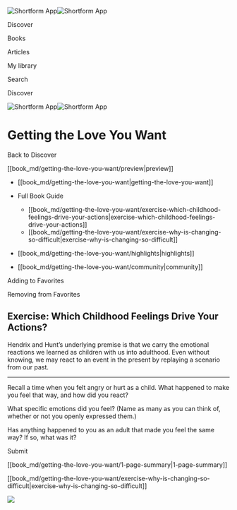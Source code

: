 ![Shortform App](/img/logo.36a2399e.svg)![Shortform App](/img/logo-dark.70c1b072.svg)

Discover

Books

Articles

My library

Search

Discover

![Shortform App](/img/logo.36a2399e.svg)![Shortform App](/img/logo-dark.70c1b072.svg)

# Getting the Love You Want

Back to Discover

[[book_md/getting-the-love-you-want/preview|preview]]

  * [[book_md/getting-the-love-you-want|getting-the-love-you-want]]
  * Full Book Guide

    * [[book_md/getting-the-love-you-want/exercise-which-childhood-feelings-drive-your-actions|exercise-which-childhood-feelings-drive-your-actions]]
    * [[book_md/getting-the-love-you-want/exercise-why-is-changing-so-difficult|exercise-why-is-changing-so-difficult]]
  * [[book_md/getting-the-love-you-want/highlights|highlights]]
  * [[book_md/getting-the-love-you-want/community|community]]



Adding to Favorites 

Removing from Favorites 

## Exercise: Which Childhood Feelings Drive Your Actions?

Hendrix and Hunt’s underlying premise is that we carry the emotional reactions we learned as children with us into adulthood. Even without knowing, we may react to an event in the present by replaying a scenario from our past.

* * *

Recall a time when you felt angry or hurt as a child. What happened to make you feel that way, and how did you react?

What specific emotions did you feel? (Name as many as you can think of, whether or not you openly expressed them.)

Has anything happened to you as an adult that made you feel the same way? If so, what was it?

Submit 

[[book_md/getting-the-love-you-want/1-page-summary|1-page-summary]]

[[book_md/getting-the-love-you-want/exercise-why-is-changing-so-difficult|exercise-why-is-changing-so-difficult]]

![](https://bat.bing.com/action/0?ti=56018282&Ver=2&mid=e995f6fb-1efc-467c-9ef8-6ee3e0e21645&sid=49fff5b0636c11eeb9c611038afc8668&vid=4a005010636c11ee80c703d4c4a7acd5&vids=0&msclkid=N&pi=0&lg=en-US&sw=800&sh=600&sc=24&nwd=1&tl=Shortform%20%7C%20Getting%20the%20Love%20You%20Want&p=https%3A%2F%2Fwww.shortform.com%2Fapp%2Fbook%2Fgetting-the-love-you-want%2Fexercise-which-childhood-feelings-drive-your-actions&r=&lt=441&evt=pageLoad&sv=1&rn=374359)
